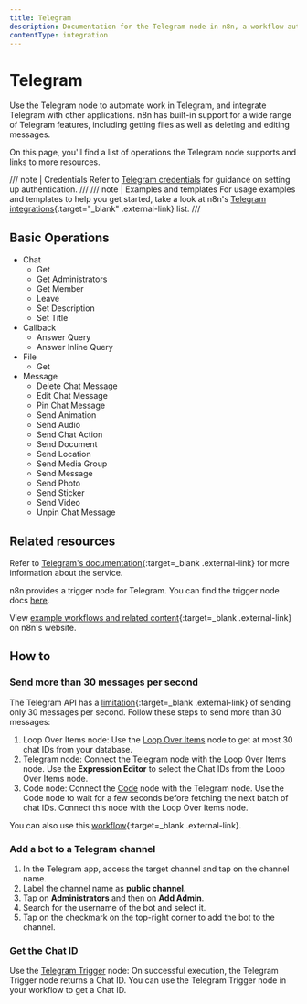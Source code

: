 ```yaml
---
title: Telegram
description: Documentation for the Telegram node in n8n, a workflow automation platform. Includes details of operations and configuration, and links to examples and credentials information.
contentType: integration
---
```


# Telegram

Use the Telegram node to automate work in Telegram, and integrate Telegram with other applications. n8n has built-in support for a wide range of Telegram features, including getting files as well as deleting and editing messages. 

On this page, you'll find a list of operations the Telegram node supports and links to more resources.

/// note | Credentials
Refer to [Telegram credentials](/integrations/builtin/credentials/telegram/) for guidance on setting up authentication. 
///
/// note | Examples and templates
For usage examples and templates to help you get started, take a look at n8n's [Telegram integrations](https://n8n.io/integrations/telegram/){:target="_blank" .external-link} list.
///

## Basic Operations

* Chat
    * Get
    * Get Administrators
    * Get Member
    * Leave
    * Set Description
	* Set Title
* Callback
    * Answer Query
    * Answer Inline Query
* File
    * Get
* Message
    * Delete Chat Message
    * Edit Chat Message
    * Pin Chat Message
    * Send Animation
    * Send Audio
    * Send Chat Action
    * Send Document
    * Send Location
    * Send Media Group
    * Send Message
    * Send Photo
    * Send Sticker
    * Send Video
    * Unpin Chat Message

## Related resources


Refer to [Telegram's documentation](https://core.telegram.org/){:target=_blank .external-link} for more information about the service.


n8n provides a trigger node for Telegram. You can find the trigger node docs [here](/integrations/builtin/trigger-nodes/n8n-nodes-base.telegramtrigger/).
	

View [example workflows and related content](https://n8n.io/integrations/telegram/){:target=_blank .external-link} on n8n's website.


## How to

### Send more than 30 messages per second

The Telegram API has a [limitation](https://core.telegram.org/bots/faq#broadcasting-to-users){:target=_blank .external-link} of sending only 30 messages per second. Follow these steps to send more than 30 messages:

1. Loop Over Items node: Use the [Loop Over Items](/integrations/builtin/core-nodes/n8n-nodes-base.splitinbatches/) node to get at most 30 chat IDs from your database.
2. Telegram node: Connect the Telegram node with the Loop Over Items node. Use the **Expression Editor** to select the Chat IDs from the Loop Over Items node.
3. Code node: Connect the [Code](/integrations/builtin/core-nodes/n8n-nodes-base.code/) node with the Telegram node. Use the Code node to wait for a few seconds before fetching the next batch of chat IDs. Connect this node with the Loop Over Items node.

You can also use this [workflow](https://n8n.io/workflows/772){:target=_blank .external-link}.

### Add a bot to a Telegram channel

1. In the Telegram app, access the target channel and tap on the channel name.
2. Label the channel name as **public channel**.
3. Tap on **Administrators** and then on **Add Admin**.
4. Search for the username of the bot and select it.
5. Tap on the checkmark on the top-right corner to add the bot to the channel.

### Get the Chat ID

Use the [Telegram Trigger](/integrations/builtin/trigger-nodes/n8n-nodes-base.telegramtrigger/) node: On successful execution, the Telegram Trigger node returns a Chat ID. You can use the Telegram Trigger node in your workflow to get a Chat ID.






